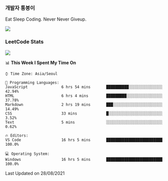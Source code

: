 ### 개발자 통붕이
Eat Sleep Coding.
Never Never Giveup.

<img src="https://github-readme-stats.vercel.app/api/top-langs/?username=tiaz0128&layout=compact" />

### LeetCode Stats
<a href="https://leetcode.com/tiaz0128/">
  <img src="https://leetcode-stats-six.vercel.app/api?username=tiaz0128&theme=dark"/>
</a>

<!--START_SECTION:waka-->
📊 **This Week I Spent My Time On** 

```text
⌚︎ Time Zone: Asia/Seoul

💬 Programming Languages: 
JavaScript               6 hrs 54 mins       ██████████░░░░░░░░░░░░░░░   42.94% 
HTML                     6 hrs 4 mins        █████████░░░░░░░░░░░░░░░░   37.78% 
Markdown                 2 hrs 19 mins       ███░░░░░░░░░░░░░░░░░░░░░░   14.49% 
CSS                      33 mins             █░░░░░░░░░░░░░░░░░░░░░░░░   3.52% 
Text                     5 mins              ░░░░░░░░░░░░░░░░░░░░░░░░░   0.62%

🔥 Editors: 
VS Code                  16 hrs 5 mins       █████████████████████████   100.0%

💻 Operating System: 
Windows                  16 hrs 5 mins       █████████████████████████   100.0%

```


 Last Updated on 28/08/2021
<!--END_SECTION:waka-->
  
